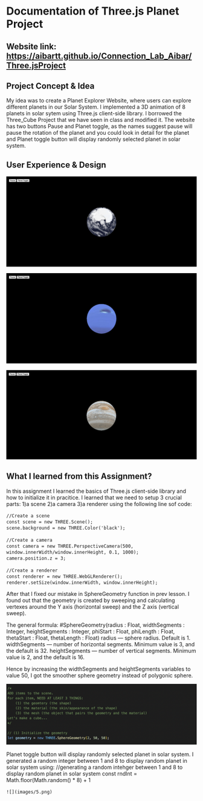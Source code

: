 
# Documentation of Three.js Planet Project

## Website link: https://aibartt.github.io/Connection_Lab_Aibar/Three.jsProject



## Project Concept & Idea
My idea was to create a Planet Explorer Website, where users can explore different planets in our Solar System. I implemented a 3D animation of 8 planets in solar sytem using Three.js client-side library. I borrowed the Three_Cube Project that we have seen in class and modified it. The website has two buttons Pause and Planet toggle, as the names suggest pause will pause the rotation of the planet and you could look in detail for the planet and Planet toggle button will display randomly selected planet in solar system.


## User Experience & Design

![](images/1.png)

![](images/2.png)
	
![](images/3.png)	
	


## What I learned from this Assignment?
In this assignment I learned the basics of Three.js client-side library and how to initialize it in pracitice.
I learned that we need to setup 3 crucial parts: 1)a scene 2)a camera 3)a renderer using the following line sof code: 
	
	//Create a scene
	const scene = new THREE.Scene();
	scene.background = new THREE.Color('black');

	//Create a camera
	const camera = new THREE.PerspectiveCamera(500, window.innerWidth/window.innerHeight, 0.1, 1000);
	camera.position.z = 3;

	//Create a renderer
	const renderer = new THREE.WebGLRenderer();
	renderer.setSize(window.innerWidth, window.innerHeight);
	
After that I fixed our mistake in SphereGeometry function in prev lesson. I found out that the geometry is created by sweeping and calculating vertexes around the Y axis (horizontal sweep) and the Z axis (vertical sweep). 

The general formula:
	#SphereGeometry(radius : Float, widthSegments : Integer, heightSegments : Integer, phiStart : Float, phiLength : Float, thetaStart : Float, thetaLength : Float)
	radius — sphere radius. Default is 1.
	widthSegments — number of horizontal segments. Minimum value is 3, and the default is 32.
	heightSegments — number of vertical segments. Minimum value is 2, and the default is 16.

Hence by increasing the widthSegments and heightSegments variables to value 50, I got the smoother sphere geometry instead of polygonic sphere.

   ![](images/4.png)
   

Planet toggle button will display randomly selected planet in solar system. I generated a random integer between 1 and 8 to display random planet in solar system using:
	//generating a random intehger between 1 and 8 to display random planet in solar system
        const rndInt = Math.floor(Math.random() * 8) + 1
	
	
    ![](images/5.png)


